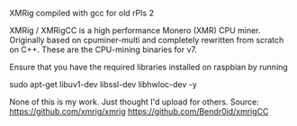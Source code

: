 XMRig compiled with gcc for old rPIs 2

XMRig / XMRigCC is a high performance Monero (XMR) CPU miner. Originally based on cpuminer-multi and completely rewritten from scratch on C++.
These are the CPU-mining binaries for v7.

Ensure that you have the required libraries installed on raspbian by running

sudo apt-get libuv1-dev libssl-dev libhwloc-dev -y

None of this is my work. Just thought I'd upload for others.
Source:
https://github.com/xmrig/xmrig
https://github.com/Bendr0id/xmrigCC
